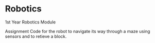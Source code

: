 # Robotics
1st Year Robotics Module

Assignment Code for the robot to navigate its way through a maze using sensors and to retieve a block.
